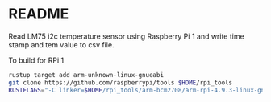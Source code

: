 
# README

Read LM75 i2c temperature sensor using Raspberry Pi 1 and write time stamp and tem value to csv file.

To build for RPi 1

```bash
rustup target add arm-unknown-linux-gnueabi
git clone https://github.com/raspberrypi/tools $HOME/rpi_tools
RUSTFLAGS="-C linker=$HOME/rpi_tools/arm-bcm2708/arm-rpi-4.9.3-linux-gnueabihf/bin/arm-linux-gnueabihf-gcc" cargo build --target arm-unknown-linux-gnueabihf
```